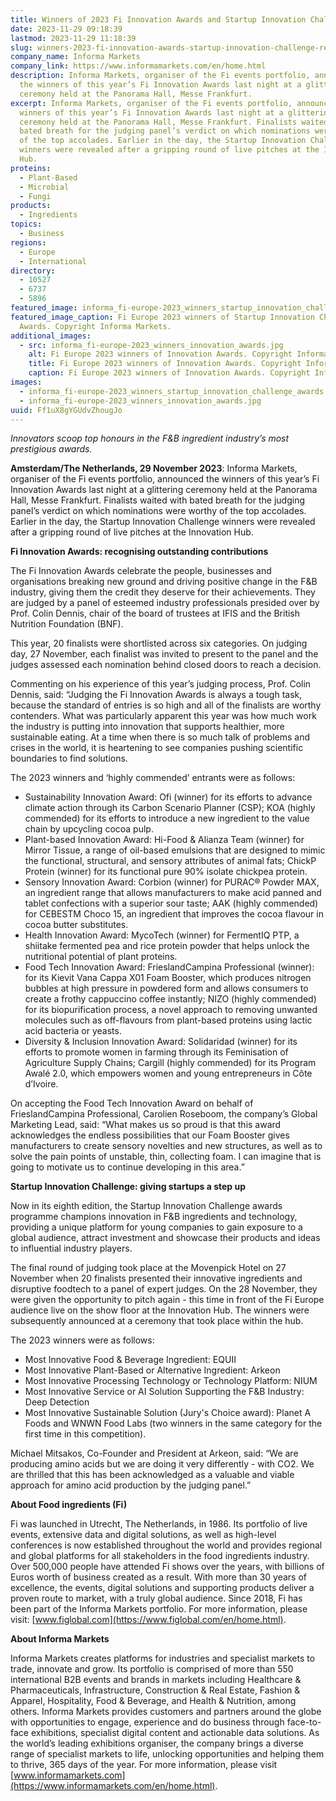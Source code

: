 ```yaml
---
title: Winners of 2023 Fi Innovation Awards and Startup Innovation Challenge Revealed
date: 2023-11-29 09:18:39
lastmod: 2023-11-29 11:18:39
slug: winners-2023-fi-innovation-awards-startup-innovation-challenge-revealed
company_name: Informa Markets
company_link: https://www.informamarkets.com/en/home.html
description: Informa Markets, organiser of the Fi events portfolio, announced
  the winners of this year’s Fi Innovation Awards last night at a glittering
  ceremony held at the Panorama Hall, Messe Frankfurt.
excerpt: Informa Markets, organiser of the Fi events portfolio, announced the
  winners of this year’s Fi Innovation Awards last night at a glittering
  ceremony held at the Panorama Hall, Messe Frankfurt. Finalists waited with
  bated breath for the judging panel’s verdict on which nominations were worthy
  of the top accolades. Earlier in the day, the Startup Innovation Challenge
  winners were revealed after a gripping round of live pitches at the Innovation
  Hub.
proteins:
  - Plant-Based
  - Microbial
  - Fungi
products:
  - Ingredients
topics:
  - Business
regions:
  - Europe
  - International
directory:
  - 10527
  - 6737
  - 5896
featured_image: informa_fi-europe-2023_winners_startup_innovation_challenge_awards.jpg
featured_image_caption: Fi Europe 2023 winners of Startup Innovation Challenge
  Awards. Copyright Informa Markets.
additional_images:
  - src: informa_fi-europe-2023_winners_innovation_awards.jpg
    alt: Fi Europe 2023 winners of Innovation Awards. Copyright Informa Markets.
    title: Fi Europe 2023 winners of Innovation Awards. Copyright Informa Markets.
    caption: Fi Europe 2023 winners of Innovation Awards. Copyright Informa Markets.
images:
  - informa_fi-europe-2023_winners_startup_innovation_challenge_awards.jpg
  - informa_fi-europe-2023_winners_innovation_awards.jpg
uuid: Ff1uX8gYGUdvZhougJo
---
```

*Innovators scoop top honours in the F&B ingredient industry’s most prestigious awards.*

**Amsterdam/The Netherlands, 29 November 2023**: Informa Markets, organiser of the Fi events portfolio, announced the winners of this year’s Fi Innovation Awards last night at a glittering ceremony held at the Panorama Hall, Messe Frankfurt. Finalists waited with bated breath for the judging panel’s verdict on which nominations were worthy of the top accolades. Earlier in the day, the Startup Innovation Challenge winners were revealed after a gripping round of live pitches at the Innovation Hub.

**Fi Innovation Awards: recognising outstanding contributions**

The Fi Innovation Awards celebrate the people, businesses and organisations breaking new ground and driving positive change in the F&B industry, giving them the credit they deserve for their achievements. They are judged by a panel of esteemed industry professionals presided over by Prof. Colin Dennis, chair of the board of trustees at IFIS and the British Nutrition Foundation (BNF).

This year, 20 finalists were shortlisted across six categories. On judging day, 27 November, each finalist was invited to present to the panel and the judges assessed each nomination behind closed doors to reach a decision.

Commenting on his experience of this year’s judging process, Prof. Colin Dennis, said: “Judging the Fi Innovation Awards is always a tough task, because the standard of entries is so high and all of the finalists are worthy contenders. What was particularly apparent this year was how much work the industry is putting into innovation that supports healthier, more sustainable eating. At a time when there is so much talk of problems and crises in the world, it is heartening to see companies pushing scientific boundaries to find solutions.

The 2023 winners and ‘highly commended’ entrants were as follows:

* Sustainability Innovation Award: Ofi (winner) for its efforts to advance climate action through its Carbon Scenario Planner (CSP); KOA (highly commended) for its efforts to introduce a new ingredient to the value chain by upcycling cocoa pulp.
* Plant-based Innovation Award: Hi-Food & Alianza Team (winner) for Mirror Tissue, a range of oil-based emulsions that are designed to mimic the functional, structural, and sensory attributes of animal fats; ChickP Protein (winner) for its functional pure 90% isolate chickpea protein.
* Sensory Innovation Award: Corbion (winner) for PURAC® Powder MAX, an ingredient range that allows manufacturers to make acid panned and tablet confections with a superior sour taste; AAK (highly commended) for CEBESTM Choco 15, an ingredient that improves the cocoa flavour in cocoa butter substitutes.
* Health Innovation Award: MycoTech (winner) for FermentIQ PTP, a shiitake fermented pea and rice protein powder that helps unlock the nutritional potential of plant proteins.
* Food Tech Innovation Award: FrieslandCampina Professional (winner): for its Kievit Vana Cappa X01 Foam Booster, which produces nitrogen bubbles at high pressure in powdered form and allows consumers to create a frothy cappuccino coffee instantly; NIZO (highly commended) for its biopurification process, a novel approach to removing unwanted molecules such as off-flavours from plant-based proteins using lactic acid bacteria or yeasts.
* Diversity & Inclusion Innovation Award: Solidaridad (winner) for its efforts to promote women in farming through its Feminisation of Agriculture Supply Chains; Cargill (highly commended) for its Program Awalé 2.0, which empowers women and young entrepreneurs in Côte d’Ivoire.

On accepting the Food Tech Innovation Award on behalf of FrieslandCampina Professional, Carolien Roseboom, the company’s Global Marketing Lead, said: “What makes us so proud is that this award acknowledges the endless possibilities that our Foam Booster gives manufacturers to create sensory novelties and new structures, as well as to solve the pain points of unstable, thin, collecting foam. I can imagine that is going to motivate us to continue developing in this area.”

**Startup Innovation Challenge: giving startups a step up**

Now in its eighth edition, the Startup Innovation Challenge awards programme champions innovation in F&B ingredients and technology, providing a unique platform for young companies to gain exposure to a global audience, attract investment and showcase their products and ideas to influential industry players.

The final round of judging took place at the Movenpick Hotel on 27 November when 20 finalists presented their innovative ingredients and disruptive foodtech to a panel of expert judges. On the 28 November, they were given the opportunity to pitch again - this time in front of the Fi Europe audience live on the show floor at the Innovation Hub. The winners were subsequently announced at a ceremony that took place within the hub.

The 2023 winners were as follows:

* Most Innovative Food & Beverage Ingredient: EQUII 
* Most Innovative Plant-Based or Alternative Ingredient: Arkeon
* Most Innovative Processing Technology or Technology Platform: NIUM
* Most Innovative Service or AI Solution Supporting the F&B Industry: Deep Detection
* Most Innovative Sustainable Solution (Jury's Choice award): Planet A Foods and WNWN Food Labs (two winners in the same category for the first time in this competition).

Michael Mitsakos, Co-Founder and President at Arkeon, said: “We are producing amino acids but we are doing it very differently - with CO2. We are thrilled that this has been acknowledged as a valuable and viable approach for amino acid production by the judging panel.”

**About Food ingredients (Fi)**

Fi was launched in Utrecht, The Netherlands, in 1986. Its portfolio of live events, extensive data and digital solutions, as well as high-level conferences is now established throughout the world and provides regional and global platforms for all stakeholders in the food ingredients industry. Over 500,000 people have attended Fi shows over the years, with billions of Euros worth of business created as a result. With more than 30 years of excellence, the events, digital solutions and supporting products deliver a proven route to market, with a truly global audience. Since 2018, Fi has been part of the Informa Markets portfolio. For more information, please visit: [www.figlobal.com](https://www.figlobal.com/en/home.html).

**About Informa Markets**

Informa Markets creates platforms for industries and specialist markets to trade, innovate and grow. Its portfolio is comprised of more than 550 international B2B events and brands in markets including Healthcare & Pharmaceuticals, Infrastructure, Construction & Real Estate, Fashion & Apparel, Hospitality, Food & Beverage, and Health & Nutrition, among others. Informa Markets provides customers and partners around the globe with opportunities to engage, experience and do business through face-to-face exhibitions, specialist digital content and actionable data solutions. As the world’s leading exhibitions organiser, the company brings a diverse range of specialist markets to life, unlocking opportunities and helping them to thrive, 365 days of the year. For more information, please visit [www.informamarkets.com](https://www.informamarkets.com/en/home.html).